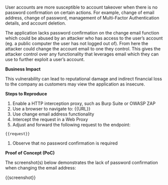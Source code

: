 User accounts are more susceptible to account takeover when there is no password confirmation on certain actions. For example, change of email address, change of password, management of Multi-Factor Authentication details, and account deletion.

The application lacks password confirmation on the change email function which could be abused by an attacker who has access to the user’s account (eg. a public computer the user has not logged out of). From here the attacker could change the account email to one they control. This gives the attacker control over any functionality that leverages email which they can use to further exploit a user’s account.

**Business Impact**

This vulnerability can lead to reputational damage and indirect financial loss to the company as customers may view the application as insecure.

**Steps to Reproduce**

1. Enable a HTTP interception proxy, such as Burp Suite or OWASP ZAP
1. Use a browser to navigate to: {{URL}}
1. Use change email address functionality
1. Intercept the request in a Web Proxy
1. Adjust and forward the following request to the endpoint:

```http
{{request}}
```

1. Observe that no password confirmation is required

**Proof of Concept (PoC)**

The screenshot(s) below demonstrates the lack of password confirmation when changing the email address:

{{screenshot}}

